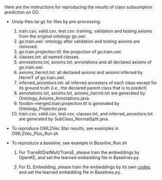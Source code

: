 Here are the instructions for reproducing the results of class subsumption prediction on GO. 

- Unzip files.tar.gz for files by pre-processing.

    1. train.csv, valid.csv, test.csv: training, validation and testing axioms from the original ontology go.owl.
    2. go.train.owl: ontology after validation and testing axioms are removed.
    3. go.train.projection.ttl: the projection of go.train.owl.
    4. classes.txt: all named classes.
    5. annotations.txt, axioms.txt: annotations and all declared axioms of go.train.owl.
    6. axioms_hermit.txt: all declared axioms and axioms inferred by HermiT of go.train.owl.
    7. inferred_ancestors.txt: all inferred ancestors of each class except for its ground truth (i.e., the declared parent class that is to predict)
    8. annotations.txt, axioms.txt, axioms_hermit.txt are generated by Ontology_Axioms_Annotations.java.
    9. foodon-merged.train.projection.ttl is generated by Ontology_Projector.java.
    10. train.csv, valid.csv, test.csv, classes.txt, and inferred_ancestors.txt are generated by SubClass_NormalSplit.java.

- To reproduce OWL2Vec Star results, see examples in OWL2Vec_Plus_Run.sh

- To reproduce a *baseline*, see example in *Baseline*_Run.sh

    1. For TransR/DistMult/TransE, please train the embeddings by OpenKE, and set the learned embedding file in Baselines.py. 

    2. For EL Embedding, please train the embeddings by its own [codes](https://github.com/bio-ontology-research-group/el-embeddings), and set the learned embedding file in Baselines.py.



